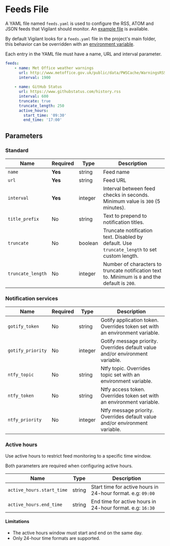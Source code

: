 # Feeds File

A YAML file named `feeds.yaml` is used to configure the RSS, ATOM and JSON feeds that Vigilant should monitor. An [example file](https://github.com/VerifiedJoseph/vigilant/blob/main/feeds.example.yaml) is available.

By default Vigilant looks for a `feeds.yaml` file in the project's main folder, this behavior can be overridden with an [environment variable](environment-variables.md#feeds-file).

Each entry in the YAML file must have a name, URL and interval parameter.

```YAML
feeds:
    - name: Met Office weather warnings
      url: http://www.metoffice.gov.uk/public/data/PWSCache/WarningsRSS/Region/UK
      interval: 1900
    
    - name: GitHub Status
      url: https://www.githubstatus.com/history.rss
      interval: 600
      truncate: true
      truncate_length: 250
      active_hours:
        start_time: '09:30'
        end_time: '17:00'
```

## Parameters

### Standard

| Name              | Required | Type    | Description                                                                                     |
| ----------------- | -------- | ------- | ----------------------------------------------------------------------------------------------- |
| `name`            | **Yes**  | string  | Feed name                                                                                       |
| `url`             | **Yes**  | string  | Feed URL                                                                                        |
| `interval`        | **Yes**  | integer | Interval between feed checks in seconds. Minimum value is `300` (5 minutes).                    |
| `title_prefix`    | No       | string  | Text to prepend to notification titles.                                                         |
| `truncate`        | No       | boolean | Truncate notification text. Disabled by default. Use `truncate_length` to set custom length.    |
| `truncate_length` | No       | integer | Number of characters to truncate notification text to. Minimum is `0` and the default is `200`. |

### Notification services

| Name              | Required | Type    | Description                                                |
| ----------------- | -------- | ------- | ----------------------------------------------------------------------------- |
| `gotify_token`    | No       | string  | Gotify application token. Overrides token set with an environment variable.   |
| `gotify_priority` | No       | integer | Gotify message priority. Overrides default value and/or environment variable. |
| `ntfy_topic`      | No       | string  | Ntfy topic. Overrides topic set with an environment variable.                 |
| `ntfy_token`      | No       | string  | Ntfy access token. Overrides token set with an environment variable.          |
| `ntfy_priority`   | No       | integer | Ntfy message priority. Overrides default value and/or environment variable.   |

### Active hours

Use active hours to restrict feed monitoring to a specific time window.

Both parameters are required when configuring active hours.

| Name                     | Type   | Description                                                  |
| ------------------------ | ------ | ------------------------------------------------------------ |
| `active_hours.start_time`| string | Start time for active hours in 24-hour format. e.g: `09:00`  |
| `active_hours.end_time`  | string | End time for active hours in 24-hour format. e.g: `16:30`    |

#### Limitations

- The active hours window must start and end on the same day.
- Only 24-hour time formats are supported.
